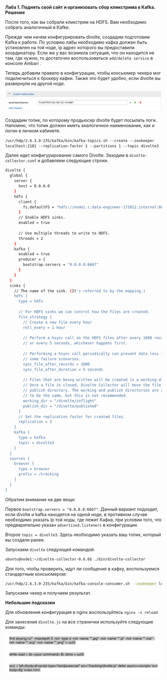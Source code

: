 **Лаба 1. Поднять свой сайт и организовать сбор кликстрима в Kafka. Решение** 

После того, как вы собрали кликстрим на HDFS. Вам необходимо собрать аналогичный в Kafke. 

Прежде чем начем конфигурировать divolte, создадим подготовим Kafka к работе. По условию лабы необходимо кафка должен быть установлен на той ноде, ip адрес которого вы предоставили координатору. Если же у вас возникла ситуация, что он находится не там, где нужно, то достаточно воспользоваться `add/delete service`  в консоле Ambari .

Теперь добавим правило в конфигурации, чтобы консьюмер чекера мог подключиться к брокеру кафки.  Также это будет удобно, если divolte вы развернули на другой ноде. 

<img src="img/1.png">

Создадим топик, по которому продьюсер divolte будет посылать логи. Напомню, что топик должен иметь аналогичное наименование, как и логин в личном кабинете. 

`/usr/hdp/2.6.3.0-235/kafka/bin/kafka-topics.sh --create --zookeeper localhost:2181 --replication-factor 1 --partitions 1 --topic divolte3`

Далее идет конфигурирование самого Divolte. Заходим в `divolte-collector.conf` и добавляем следующие строки. 

```bash
divolte {
  global {
    server {
      host = 0.0.0.0
    }
    hdfs {
      client {
        fs.defaultFS = "hdfs://node1.c.data-engineer-173012.internal:8020"
      }
      // Enable HDFS sinks.
      enabled = true

      // Use multiple threads to write to HDFS.
      threads = 2
    }
    kafka {
      enabled = true
      producer = {
        bootstrap.servers = "0.0.0.0:6667"
      }
    }
  }
  sinks {
    // The name of the sink. (It's referred to by the mapping.)
    hdfs {
      type = hdfs

      // For HDFS sinks we can control how the files are created.
      file_strategy {
        // Create a new file every hour
        roll_every = 1 hour

        // Perform a hsync call on the HDFS files after every 1000 records are written
        // or every 5 seconds, whichever happens first.

        // Performing a hsync call periodically can prevent data loss in the case of
        // some failure scenarios.
        sync_file_after_records = 1000
        sync_file_after_duration = 5 seconds

        // Files that are being written will be created in a working directory.
        // Once a file is closed, Divolte Collector will move the file to the
        // publish directory. The working and publish directories are allowed
        // to be the same, but this is not recommended.
        working_dir = "/divolte/inflight"
        publish_dir = "/divolte/published"
      }
      // Set the replication factor for created files.
      replication = 3
    }
    kafka {
      type = kafka
      topic = divolte3
    }
  }
  sources {
    browser {
      type = browser
      prefix = /tracking
    }
  }
}
```

Обратим внимание на две вещи:

Первое `bootstrap.servers = "0.0.0.0:6667"`.  Данный вариант подходит, если divolte и kafka находятся на одной ноде, в противном случае необходимо указать ip той ноды, где лежит Кафка, при условии того, что предварительно указан `advertised.listeners` в конфигурации.  

Второе `topic = divolte3`. Здесь необходимо указать ваш топик, который вы создали ранее. 

Запускаем `divolte` следующей командой:

```bash
ubuntu@node1:~/divolte-collector-0.6.0$ ./bin/divolte-collector
```

Для того, чтобы проверить, идут ли сообщения в кафку, воспользуемся стандартным консьюмером: 

```bash
/usr/hdp/2.6.3.0-235/kafka/bin/kafka-console-consumer.sh --zookeeper localhost:2181 —topic divolte3 --from-beginning
```

Запускаем чекер и получаем результат.

**Небольшие подсказки**

Для обновления конфигурация в nginx воспользуйтесь  `nginx -s reload`

Для занесения `divolte.js`  на все странички используйте следующие команды:

<img src="img/2.png">

